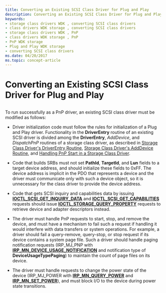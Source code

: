```yaml
---
title: Converting an Existing SCSI Class Driver for Plug and Play
description: Converting an Existing SCSI Class Driver for Plug and Play
keywords:
- storage class drivers WDK , converting SCSI class drivers
- class drivers WDK storage , converting SCSI class drivers
- storage class drivers WDK , PnP
- class drivers WDK storage , PnP
- PnP WDK storage
- Plug and Play WDK storage
- converting SCSI class drivers
ms.date: 04/20/2017
ms.topic: concept-article
---
```


# Converting an Existing SCSI Class Driver for Plug and Play


## <span id="ddk_converting_an_existing_scsi_class_driver_for_plug_and_play_kg"></span><span id="DDK_CONVERTING_AN_EXISTING_SCSI_CLASS_DRIVER_FOR_PLUG_AND_PLAY_KG"></span>


To run successfully as a PnP driver, an existing SCSI class driver must be modified as follows:

-   Driver initialization code must follow the rules for initialization of a Plug and Play driver. Functionality in the **DriverEntry** routine of an existing SCSI driver is divided among the **DriverEntry**, *AddDevice*, and *DispatchPnP* routines of a storage class driver, as described in [Storage Class Driver's DriverEntry Routine](storage-class-driver-s-driverentry-routine.md), [Storage Class Driver's AddDevice Routine](storage-class-driver-s-adddevice-routine.md), and [Handling PnP Start in a Storage Class Driver](handling-pnp-start-in-a-storage-class-driver.md).

-   Code that builds SRBs must not set **PathId**, **TargetId**, and **Lun** fields to a target device address, and should initialize these fields to 0xFF. The device address is implicit in the PDO that represents a device and the driver must communicate only with such a device object, so it is unnecessary for the class driver to provide the device address.

-   Code that gets SCSI inquiry and capabilities data by issuing [**IOCTL\_SCSI\_GET\_INQUIRY\_DATA**](/windows-hardware/drivers/ddi/ntddscsi/ni-ntddscsi-ioctl_scsi_get_inquiry_data) and [**IOCTL\_SCSI\_GET\_CAPABILITIES**](/windows-hardware/drivers/ddi/ntddscsi/ni-ntddscsi-ioctl_scsi_get_capabilities) requests should issue [**IOCTL\_STORAGE\_QUERY\_PROPERTY**](/windows-hardware/drivers/ddi/ntddstor/ni-ntddstor-ioctl_storage_query_property) requests to retrieve device and adapter descriptors instead.

-   The driver must handle PnP requests to start, stop, and remove the device, and must have a mechanism to fail such a request if handling it would interfere with data transfers or system operations. For example, a driver should fail a query-remove, query-stop, or stop request if its device contains a system page file. Such a driver should handle paging notification requests (IRP\_MJ\_PNP with [**IRP\_MN\_DEVICE\_USAGE\_NOTIFICATION**](../kernel/irp-mn-device-usage-notification.md) and notification type of **DeviceUsageTypePaging**) to maintain the count of page files on its device.

-   The driver must handle requests to change the power state of the device (IRP\_MJ\_POWER with [**IRP\_MN\_QUERY\_POWER**](../kernel/irp-mn-query-power.md) and [**IRP\_MN\_SET\_POWER**](../kernel/irp-mn-set-power.md)), and must block I/O to the device during power state transitions.

 

